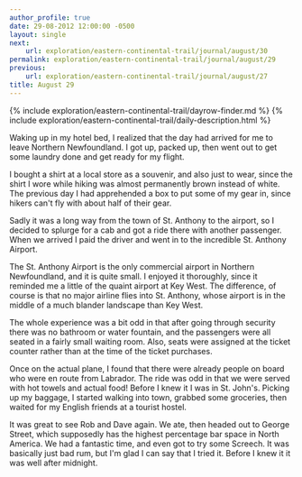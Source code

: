 ```yaml
---
author_profile: true
date: 29-08-2012 12:00:00 -0500
layout: single
next:
    url: exploration/eastern-continental-trail/journal/august/30
permalink: exploration/eastern-continental-trail/journal/august/29
previous:
    url: exploration/eastern-continental-trail/journal/august/27
title: August 29
---
```

{% include exploration/eastern-continental-trail/dayrow-finder.md %}
{% include exploration/eastern-continental-trail/daily-description.html %}

Waking up in my hotel bed, I realized that the day had arrived for me to leave Northern Newfoundland. I got up, packed up, then went out to get some laundry done and get ready for my flight.

I bought a shirt at a local store as a souvenir, and also just to wear, since the shirt I wore while hiking was almost permanently brown instead of white. The previous day I had apprehended a box to put some of my gear in, since hikers can't fly with about half of their gear.

Sadly it was a long way from the town of St. Anthony to the airport, so I decided to splurge for a cab and got a ride there with another passenger. When we arrived I paid the driver and went in to the incredible St. Anthony Airport.

The St. Anthony Airport is the only commercial airport in Northern Newfoundland, and it is quite small. I enjoyed it thoroughly, since it reminded me a little of the quaint airport at Key West. The difference, of course is that no major airline flies into St. Anthony, whose airport is in the middle of a much blander landscape than Key West.

The whole experience was a bit odd in that after going through security there was no bathroom or water fountain, and the passengers were all seated in a fairly small waiting room. Also, seats were assigned at the ticket counter rather than at the time of the ticket purchases.

Once on the actual plane, I found that there were already people on board who were en route from Labrador. The ride was odd in that we were served with hot towels and actual food! Before I knew it I was in St. John's. Picking up my baggage, I started walking into town, grabbed some groceries, then waited for my English friends at a tourist hostel.

It was great to see Rob and Dave again. We ate, then headed out to George Street, which supposedly has the highest percentage bar space in North America. We had a fantastic time, and even got to try some Screech. It was basically just bad rum, but I'm glad I can say that I tried it. Before I knew it it was well after midnight.
